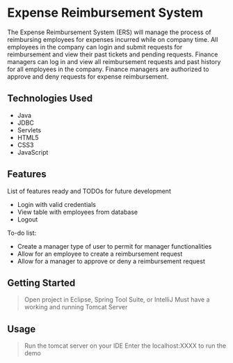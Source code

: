 # Expense Reimbursement System

The Expense Reimbursement System (ERS) will manage the process of reimbursing employees 
for expenses incurred while on company time. All employees in the company can login and 
submit requests for reimbursement and view their past tickets and pending requests. 
Finance managers can log in and view all reimbursement requests and past history for 
all employees in the company. Finance managers are authorized to approve and deny requests 
for expense reimbursement.

## Technologies Used

* Java
* JDBC
* Servlets
* HTML5
* CSS3
* JavaScript

## Features

List of features ready and TODOs for future development
* Login with valid credentials
* View table with employees from database
* Logout

To-do list:
* Create a manager type of user to permit for manager functionalities
* Allow for an employee to create a reimbursement request 
* Allow for a manager to approve or deny a reimbursement request 

## Getting Started

> Open project in Eclipse, Spring Tool Suite, or IntelliJ
> Must have a working and running Tomcat Server

## Usage

> Run the tomcat server on your IDE
> Enter the localhost:XXXX to run the demo
